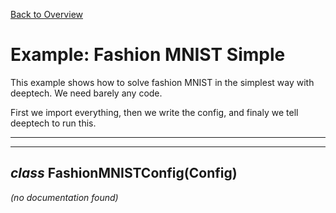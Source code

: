 [Back to Overview](../README.md)



# Example: Fashion MNIST Simple

This example shows how to solve fashion MNIST in the simplest way with deeptech.
We need barely any code.

First we import everything, then we write the config, and finaly we tell deeptech to run this.


---
---
## *class* **FashionMNISTConfig**(Config)

*(no documentation found)*

